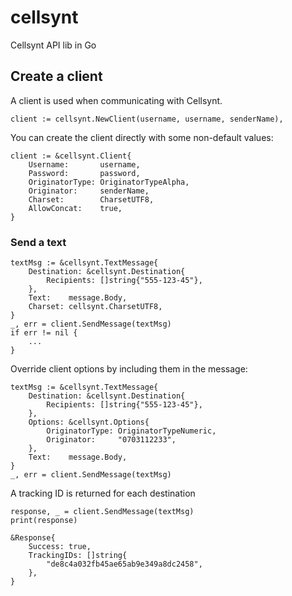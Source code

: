 # cellsynt
Cellsynt API lib in Go

## Create a client
A client is used when communicating with Cellsynt.
```
client := cellsynt.NewClient(username, username, senderName),
```

You can create the client directly with some non-default values:
```
client := &cellsynt.Client{
    Username:       username,
    Password:       password,
    OriginatorType: OriginatorTypeAlpha,
    Originator:     senderName,
    Charset:        CharsetUTF8,
    AllowConcat:    true,
}
```

### Send a text
```
textMsg := &cellsynt.TextMessage{
    Destination: &cellsynt.Destination{
        Recipients: []string{"555-123-45"},
    },
    Text:    message.Body,
    Charset: cellsynt.CharsetUTF8,
}
_, err = client.SendMessage(textMsg)
if err != nil {
    ...
}
```

Override client options by including them in the message:
```
textMsg := &cellsynt.TextMessage{
    Destination: &cellsynt.Destination{
        Recipients: []string{"555-123-45"},
    },
    Options: &cellsynt.Options{
        OriginatorType: OriginatorTypeNumeric,
        Originator:     "0703112233",
    },
    Text:    message.Body,
}
_, err = client.SendMessage(textMsg)
```

A tracking ID is returned for each destination
```
response, _ = client.SendMessage(textMsg)
print(response)
```
```
&Response{
    Success: true,
    TrackingIDs: []string{
        "de8c4a032fb45ae65ab9e349a8dc2458",
    },
}
```